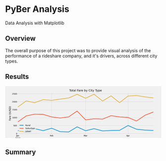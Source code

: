 # PyBer Analysis
Data Analysis with Matplotlib

## Overview
The overall purpose of this project was to provide visual analysis of the performance of a rideshare company, and it's drivers, across different city types. 

## Results

![PyBer Fare Summary](analysis/PyBer_fare_summary.png)


## Summary